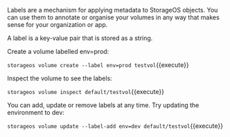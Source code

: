 Labels are a mechanism for applying metadata to StorageOS objects. You can use them to annotate or organise your volumes in any way that makes sense for your organization or app.

A label is a key-value pair that is stored as a string.

Create a volume labelled env=prod:

`storageos volume create --label env=prod testvol`{{execute}}

Inspect the volume to see the labels:

`storageos volume inspect default/testvol`{{execute}}

You can add, update or remove labels at any time. Try updating the environment to dev:

`storageos volume update --label-add env=dev default/testvol`{{execute}}
